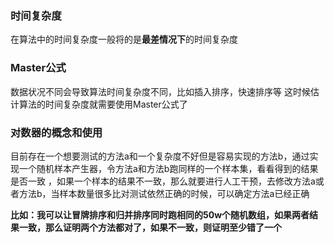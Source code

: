 ### 时间复杂度
在算法中的时间复杂度一般将的是**最差情况下**的时间复杂度
### Master公式
数据状况不同会导致算法时间复杂度不同，比如插入排序，快速排序等
这时候估计算法的时间复杂度就需要使用Master公式了


### 对数器的概念和使用
目前存在一个想要测试的方法a和一个复杂度不好但是容易实现的方法b，通过实现一个随机样本产生器，令方法a和方法b跑同样的一个样本集，看看得到的结果是否一致
，如果一个样本的结果不一致，那么就要进行人工干预，去修改方法a或者方法b，当样本数量很多比对测试依然正确的时候，可以确定方法a已经正确

**比如：我可以让冒牌排序和归并排序同时跑相同的50w个随机数组，如果两者结果一致，那么证明两个方法都对了，如果不一致，则证明至少错了一个**

